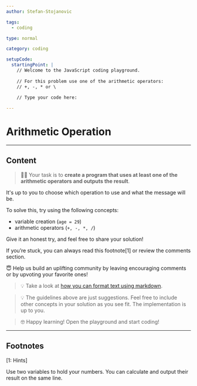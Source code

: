 ```yaml
---
author: Stefan-Stojanovic

tags:
  - coding

type: normal

category: coding

setupCode:
  startingPoint: |
    // Welcome to the JavaScript coding playground.
    
    // For this problem use one of the arithmetic operators:
    // +, -, * or \

    // Type your code here:
  
---
```


# Arithmetic Operation

---

## Content

> 👩‍💻 Your task is to **create a program that uses at least one of the arithmetic operators and outputs the result**. 

It's up to you to choose which operation to use and what the message will be.

To solve this, try using the following concepts:
- variable creation (`age = 29`)
- arithmetic operators (`+, -, *, /`)

Give it an honest try, and feel free to share your solution!

If you’re stuck, you can always read this footnote[1] or review the comments section.

😇 Help us build an uplifting community by leaving encouraging comments or by upvoting your favorite ones!

> 💡 Take a look at [how you can format text using markdown](https://www.enki.com/glossary/general/markdown-formatting).

> 💡 The guidelines above are just suggestions. Feel free to include other concepts in your solution as you see fit. The implementation is up to you.

> 🤓 Happy learning! Open the playground and start coding!


---

## Footnotes

[1: Hints]

Use two variables to hold your numbers. You can calculate and output their result on the same line.

